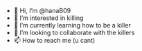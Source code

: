- 👋 Hi, I’m @hanaB09
- 👀 I’m interested in killing
- 🌱 I’m currently learning how to be a killer
- 💞️ I’m looking to collaborate with the killers
- 📫 How to reach me (u cant)

<!---
hanaB09/hanaB09 is a ✨ special ✨ repository because its `README.md` (this file) appears on your GitHub profile.
You can click the Preview link to take a look at your changes.
--->

